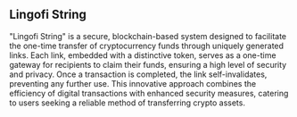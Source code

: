 ## Lingofi String

"Lingofi String" is a secure, blockchain-based system designed to facilitate the one-time transfer of cryptocurrency funds through uniquely generated links. Each link, embedded with a distinctive token, serves as a one-time gateway for recipients to claim their funds, ensuring a high level of security and privacy. Once a transaction is completed, the link self-invalidates, preventing any further use. This innovative approach combines the efficiency of digital transactions with enhanced security measures, catering to users seeking a reliable method of transferring crypto assets.